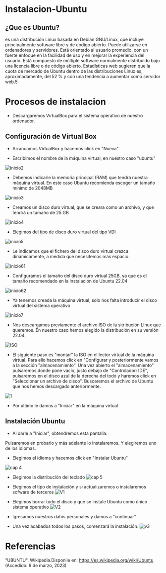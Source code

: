 # Instalacion-Ubuntu
## ¿Que es Ubuntu?
  es una distribución Linux basada en Debian GNU/Linux, que incluye principalmente software libre y de código abierto. Puede utilizarse en ordenadores y servidores. Está orientado al usuario promedio, con un fuerte enfoque en la facilidad de uso y en mejorar la experiencia del usuario. Está compuesto de múltiple software normalmente distribuido bajo una licencia libre o de código abierto. Estadísticas web sugieren que la cuota de mercado de Ubuntu dentro de las distribuciones Linux es, aproximadamente, del 52 % y con una tendencia a aumentar como servidor web.5
  # Procesos de instalacion
 
  - Descargaremos VirtualBox para el sistema operativo de nuestro ordenador.
  ## Configuración de Virtual Box
 
  - Arrancamos VirtualBox y hacemos click en "Nueva"
 
  - Escribimos el nombre de la máquina virtual, en nuestro caso "ubuntu"
 
  ![inicio2](./inicio2.png)
 
  - Debemos indicarle la memoria principal (RAM) que tendrá nuestra máquina virtual. En este caso Ubuntu recomienda escoger un tamaño mínimo de 2048MB
 
  ![inicio3](./inicio3.png)
   
  - Creamos un disco duro virtual, que se creara como un archivo, y que tendrá un tamaño de 25 GB
   
   ![inicio4](./inicio4.png)
   
  - Elegimos del tipo de disco duro virtual del tipo VDI
   
   ![inicio5](./inicio5.png)
   
  - Le indicamos que el fichero del disco duro virtual crezca dinámicamente, a medida que necesitemos más espacio
   
   ![inicio61](./inicio61.png)
 
  - Configuramos el tamaño del disco duro virtual 25GB, ya que es el tamaño recomendado en la instalación de Ubuntu 22.04
   
   ![inicio62](./inicio62.png)
   
  - Ya tenemos creada la máquina virtual, solo nos falta introducir el disco virtual del sistema operativo
 
  ![inicio7](./inicio7.png)
 
  - Nos descargamos previamente el archivo ISO de la sitribución LInux que queremos. En nuestro caso hemos elegido la distribución en su versión 22.04
 
  ![ISO](./ISO.png)
 
  - El siguiente paso es "montar" la ISO en el lector virtual de la máquina virtual. Para ello hacemos click en "Configurar y posteriormente vamos a la sección "almacenamiento". Una vez abierto el "almacenamiento" pulsaremos donde pone vacío, justo debajo de "Controlador: IDE", pulsaremos en el disco azul de la derecha del todo y haremos click en "Seleccionar un archivo de disco". Buscaremos el archivo de Ubuntu que nos hemos descargado anteriormente.
 
  ![1](./1.png)

  - Por último le damos a "Iniciar" en la máquina virtual
 
 
  ## Instalación Ubuntu
  - Al darle a "Iniciar", obtendremos esta pantalla:
 
  Pulsaremos en probarlo y más adelante lo instalaremos. Y elegiremos uno de los idiomas.
 
  - Elegimos el idioma y hacemos click en "Instalar Ubuntu"
 
  ![cap 4](./cap_4.png)
 
 
  - Elegimos la distribución del teclado
   ![cap 5](./cap5.png)
   
  - Elegimos el tipo de instalación y si actualizaremos o instalaremos sofware de terceros
   ![V1](./V1.png)
   
  - Elegimos borrar todo el disco y que se instale Ubuntu como único sistema operativo
   ![V2](./V2.png)
   
   - Igresamos nuestros datos personales y damos a "continuar"
   
   
   - Una vez acabados todos los pasos, comenzará la instalación.
     ![v3](./v3.png)
   
# Referencias
  "UBUNTU". Wikipedia.Disponile en: https://es.wikipedia.org/wiki/Ubuntu (Accedido: 6 de marzo, 2023)
